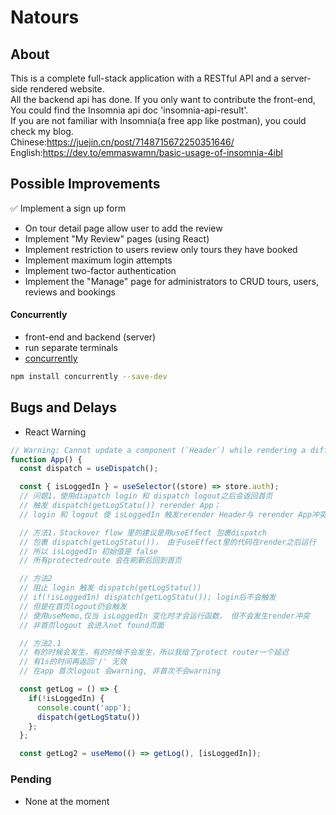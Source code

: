 # Natours

## About

This is a complete full-stack application with a RESTful API and a server-side rendered website.  
All the backend api has done. If you only want to contribute the front-end, You could find the Insomnia api doc 'insomnia-api-result'.  
If you are not familiar with Insomnia(a free app like postman), you could  
check my blog.  
Chinese:https://juejin.cn/post/7148715672250351646/  
English:https://dev.to/emmaswamn/basic-usage-of-insomnia-4ibl

## Possible Improvements

:white_check_mark: Implement a sign up form

- On tour detail page allow user to add the review
- Implement "My Review" pages (using React)
- Implement restriction to users review only tours they have booked
- Implement maximum login attempts
- Implement two-factor authentication
- Implement the "Manage" page for administrators to CRUD tours, users, reviews and bookings

#### Concurrently

- front-end and backend (server)
- run separate terminals
- [concurrently](https://www.npmjs.com/package/concurrently)

```sh
npm install concurrently --save-dev

```

## Bugs and Delays

- React Warning

```js
// Warning: Cannot update a component (`Header`) while rendering a different component
function App() {
  const dispatch = useDispatch();

  const { isLoggedIn } = useSelector((store) => store.auth);
  // 问题1，使用diapatch login 和 dispatch logout之后会返回首页
  // 触发 dispatch(getLogStatu()) rerender App；
  // login 和 logout 使 isLoggedIn 触发rerender Header与 rerender App冲突

  // 方法1，Stackover flow 里的建议是用useEffect 包裹dispatch
  // 包裹 dispatch(getLogStatu())， 由于useEffect里的代码在render之后运行
  // 所以 isLoggedIn 初始值是 false
  // 所有protectedroute 会在刷新后回到首页

  // 方法2
  // 阻止 login 触发 dispatch(getLogStatu())
  // if(!isLoggedIn) dispatch(getLogStatu()); login后不会触发
  // 但是在首页logout仍会触发
  // 使用useMemo,仅当 isLoggedIn 变化时才会运行函数， 但不会发生render冲突
  // 非首页logout 会进入not found页面

  // 方法2.1
  // 有的时候会发生，有的时候不会发生，所以我给了protect router一个延迟
  // 有1s的时间再返回'/' 无效
  // 在app 首次logout 会warning, 非首次不会warning

  const getLog = () => {
    if(!isLoggedIn) {
      console.count('app');
      dispatch(getLogStatu())
    };
  };

  const getLog2 = useMemo(() => getLog(), [isLoggedIn]);

```

### Pending

- None at the moment
